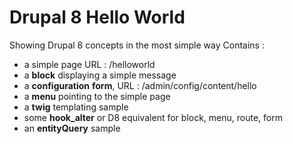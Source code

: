 # Drupal 8 Hello World

Showing Drupal 8 concepts in the most simple way
Contains : 
 - a simple page  URL : /helloworld
 - a **block** displaying a simple message
 - a **configuration** **form**, URL : /admin/config/content/hello
 - a **menu** pointing to the simple page
 - a **twig** templating sample
 - some **hook_alter** or D8 equivalent for block, menu, route, form
 - an **entityQuery** sample
